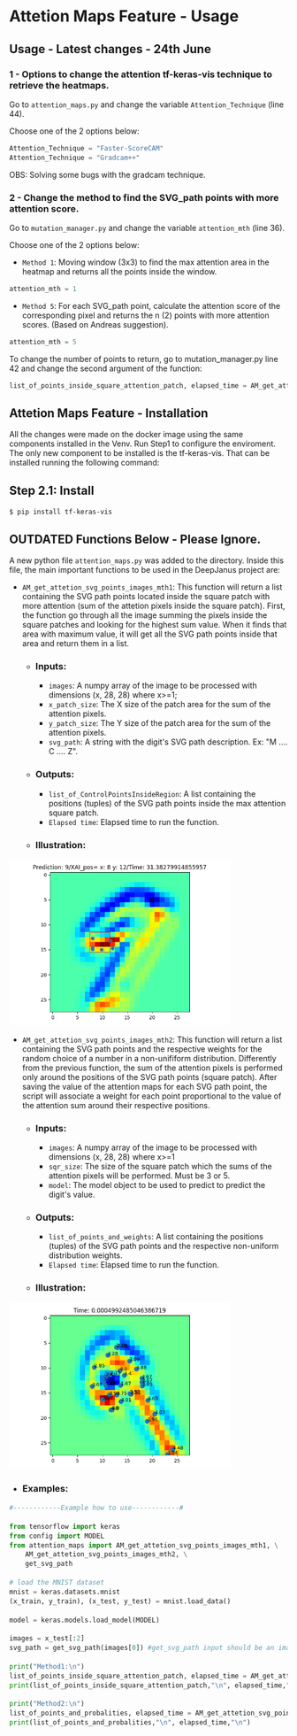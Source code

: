 # Attetion Maps Feature - Usage #

## Usage - Latest changes - 24th June ##

### 1 - Options to change the attention tf-keras-vis technique to retrieve the heatmaps. ###

Go to `attention_maps.py` and change the variable `Attention_Technique` (line 44).

Choose one of the 2 options below:

```python
Attention_Technique = "Faster-ScoreCAM"
Attention_Technique = "Gradcam++"
```
OBS: Solving some bugs with the gradcam technique.

### 2 - Change the method to find the SVG_path points with more attention score. ###

Go to `mutation_manager.py` and change the variable `attention_mth` (line 36).

Choose one of the 2 options below:

* `Method 1`: Moving window (3x3) to find the max attention area in the heatmap and returns all the points inside the window. 

```python
attention_mth = 1
```
* `Method 5`: For each SVG_path point, calculate the attention score of the corresponding pixel and returns the n (2) points with more attention scores. (Based on Andreas suggestion).

```python
attention_mth = 5
```

To change the number of points to return, go to mutation_manager.py line 42 and change the second argument of the function:

```python
list_of_points_inside_square_attention_patch, elapsed_time = AM_get_attetion_svg_points_images_mth5(input_img, 2, svg_path)
```
## Attetion Maps Feature - Installation ##

All the changes were made on the docker image using the same components installed in the Venv. Run Step1 to configure the enviroment.
The only new component to be installed is the tf-keras-vis. That can be installed running the following command:
## Step 2.1: Install   ##

```
$ pip install tf-keras-vis
```

## OUTDATED Functions Below - Please Ignore. ##


A new python file `attention_maps.py` was added to the directory. Inside this file, the main important functions to be used in the DeepJanus project are:
* `AM_get_attetion_svg_points_images_mth1`: This function will return a list containing the SVG path points located inside the square patch with more attention (sum of the attetion pixels inside the square patch). First, the function go through all the image summing the pixels inside the square patches and looking for the highest sum value. When it finds that area with maximum value, it will get all the SVG path points inside that area and return them in a list. 
  * ### Inputs: ###
    * `images`: A numpy array of the image to be processed with dimensions (x, 28, 28) where x>=1;
    * `x_patch_size`: The X size of the patch area for the sum of the attention pixels.
    * `y_patch_size`: The Y size of the patch area for the sum of the attention pixels.
    * `svg_path`: A string with the digit's SVG path description. Ex: "M .... C .... Z".
  * ### Outputs: ###
    * `list_of_ControlPointsInsideRegion`: A list containing the positions (tuples) of the SVG path points inside the max attention square patch.
    * `Elapsed time`: Elapsed time to run the function.
  * ### Illustration: ###
<img src="imgs/mth1.png" width="400"></img>

* `AM_get_attetion_svg_points_images_mth2`: This function will return a list containing the SVG path points and the respective weights for the random choice of a number in a non-unifiform distribution. Differently from the previous function, the sum of the attention pixels is performed only around the positions of the SVG path points (square patch). After saving the value of the attention maps for each SVG path point, the script will associate a weight for each point proportional to the value of the attention sum around their respective positions.
  * ### Inputs: ###
    * `images`: A numpy array of the image to be processed with dimensions (x, 28, 28) where x>=1
    * `sqr_size`: The size of the square patch which the sums of the attention pixels will be performed. Must be 3 or 5.
    * `model`: The model object to be used to predict to predict the digit's value.
  * ### Outputs: ###
    * `list_of_points_and_weights`: A list containing the positions (tuples) of the SVG path points and the respective non-uniform distribution weights.
    * `Elapsed time`: Elapsed time to run the function.
  * ### Illustration: ###
<img src="imgs/mth2.png" width="400"></img>

* ### Examples: ###
```python
#------------Example how to use------------#

from tensorflow import keras
from config import MODEL
from attention_maps import AM_get_attetion_svg_points_images_mth1, \
    AM_get_attetion_svg_points_images_mth2, \
    get_svg_path

# load the MNIST dataset
mnist = keras.datasets.mnist
(x_train, y_train), (x_test, y_test) = mnist.load_data()

model = keras.models.load_model(MODEL)

images = x_test[:2]
svg_path = get_svg_path(images[0]) #get_svg_path input should be an image (28,28)

print("Method1:\n")
list_of_points_inside_square_attention_patch, elapsed_time = AM_get_attetion_svg_points_images_mth1(images, 3, 3, svg_path)
print(list_of_points_inside_square_attention_patch,"\n", elapsed_time,"\n")

print("Method2:\n")
list_of_points_and_probalities, elapsed_time = AM_get_attetion_svg_points_images_mth2(images, 3, model)
print(list_of_points_and_probalities,"\n", elapsed_time,"\n")

````

